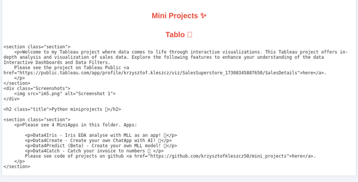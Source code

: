 <!DOCTYPE html>
<html lang="en">
<head>
    <meta charset="UTF-8">
    <meta name="viewport" content="width=device-width, initial-scale=1.0">
    <title>Tableau Project</title>
    <style>
        body {
            font-family: 'Arial', sans-serif;
            background-color: #f0f4f8;
            color: #333;
            margin: 0;
            padding: 0;
            max-width: 100%;
            overflow-x: hidden;
        }
        .container {
            width: 98%;
            margin: auto;
            padding: 0.2rem;
            background: #fff;
            box-shadow: 0 0 5px rgba(0,0,0,0.1);
        }
        .title {
            color: #e74c3c;
            text-align: center;
            font-size: 1.25rem;
            margin-bottom: 0.2rem;
        }
        .section {
            margin: 0.2rem 0;
        }
        .section h2 {
            color: #3498db;
            border-bottom: 1px solid #3498db;
            padding-bottom: 0.1rem;
            font-size: 0.8rem;
            margin-bottom: 0.2rem;
        }
        .highlight {
            background: #f9e79f;
            padding: 0.05rem 0.2rem;
            border-radius: 5px;
        }
        .emoji {
            font-size: 0.8rem;
        }
    </style>
</head>
<body>

<div class="container">
    <h1 class="title">Mini Projects ✨</h1>
    <h2 class="title">Tablo 🔎</h2>

    <section class="section">
        <p>Welcome to my Tableau project where data comes to life through interactive visualizations. This Tableau project offers in-depth analysis and visualization of sales data. Explore the following features to enhance your understanding of the data Interactive Dashboards and Data Filters. 
        Please see the project on Tableau Public <a href="https://public.tableau.com/app/profile/krzysztof.kleszcz/viz/SalesSuperstore_17308345887650/SalesDetails">here</a>. 
        </p>
    </section>
    <div class="Screenshots"> 
        <img src="im5.png" alt="Screenshot 1">
    </div>

    <h2 class="title">Python miniprojects 💎</h2>

    <section class="section">
        <p>Please see 4 MiniApps in this folder. Apps:

            <p>Data4Iris - Iris EDA analyse with MLL as an app! 💐</p>
            <p>Data4Create - Create your own ChatApp with AI! 💎</p>
            <p>Data4Predict (Beta) - Create your own MLL model! 📳</p>
            <p>Data4Catch - Catch your invoice to numbers 📝 </p>
            Please see code of projects on github <a href="https://github.com/krzysztofkleszcz50/mini_projects">here</a>. 
        </p>
    </section>

    
    
</div>

</body>
</html>

